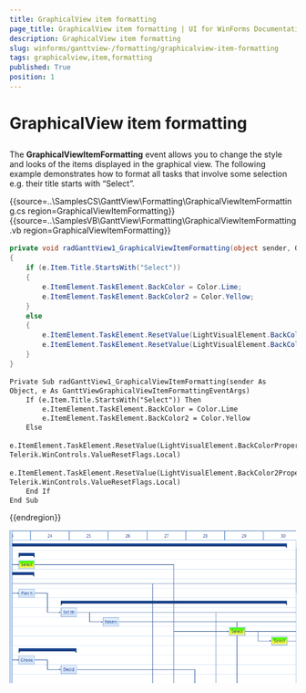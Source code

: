 ```yaml
---
title: GraphicalView item formatting
page_title: GraphicalView item formatting | UI for WinForms Documentation
description: GraphicalView item formatting
slug: winforms/ganttview-/formatting/graphicalview-item-formatting
tags: graphicalview,item,formatting
published: True
position: 1
---
```


# GraphicalView item formatting
 
## 

The __GraphicalViewItemFormatting__ event allows you to change the style and looks of the items displayed in the graphical view. The following example demonstrates how to format all tasks that involve some selection e.g. their title starts with “Select”.
        
{{source=..\SamplesCS\GanttView\Formatting\GraphicalViewItemFormatting.cs region=GraphicalViewItemFormatting}} 
{{source=..\SamplesVB\GanttView\Formatting\GraphicalViewItemFormatting.vb region=GraphicalViewItemFormatting}} 

````C#
private void radGanttView1_GraphicalViewItemFormatting(object sender, GanttViewGraphicalViewItemFormattingEventArgs e)
{
    if (e.Item.Title.StartsWith("Select"))
    {
        e.ItemElement.TaskElement.BackColor = Color.Lime;
        e.ItemElement.TaskElement.BackColor2 = Color.Yellow;
    }
    else
    {
        e.ItemElement.TaskElement.ResetValue(LightVisualElement.BackColorProperty, Telerik.WinControls.ValueResetFlags.Local);
        e.ItemElement.TaskElement.ResetValue(LightVisualElement.BackColor2Property, Telerik.WinControls.ValueResetFlags.Local);
    }
}

````
````VB.NET
Private Sub radGanttView1_GraphicalViewItemFormatting(sender As Object, e As GanttViewGraphicalViewItemFormattingEventArgs)
    If (e.Item.Title.StartsWith("Select")) Then
        e.ItemElement.TaskElement.BackColor = Color.Lime
        e.ItemElement.TaskElement.BackColor2 = Color.Yellow
    Else
        e.ItemElement.TaskElement.ResetValue(LightVisualElement.BackColorProperty, Telerik.WinControls.ValueResetFlags.Local)
        e.ItemElement.TaskElement.ResetValue(LightVisualElement.BackColor2Property, Telerik.WinControls.ValueResetFlags.Local)
    End If
End Sub

````

{{endregion}} 


![ganttview-formatting-graphicalviewitem-formatting 001](images/ganttview-formatting-graphicalviewitem-formatting001.png)
